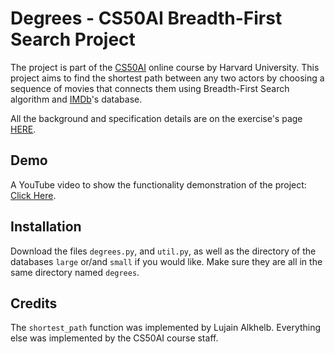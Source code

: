 # Degrees - CS50AI Breadth-First Search Project
The project is part of the [CS50AI](https://learning.edx.org/course/course-v1:HarvardX+CS50AI+1T2020/home) online course by Harvard University. This project aims to find the shortest path between any two actors by choosing a sequence of movies that connects them using Breadth-First Search algorithm and [IMDb](https://www.imdb.com/)'s database.

All the background and specification details are on the exercise's page [HERE](https://cs50.harvard.edu/ai/2020/projects/0/degrees/). 

## Demo
A YouTube video to show the functionality demonstration of the project: [Click Here](https://youtu.be/CHAjwaUksmA).

## Installation
Download the files `degrees.py`, and `util.py`, as well as the directory of the databases `large` or/and `small` if you would like. Make sure they are all in the same directory named `degrees`.

## Credits
The `shortest_path` function was implemented by Lujain Alkhelb. Everything else was implemented by the CS50AI course staff. 